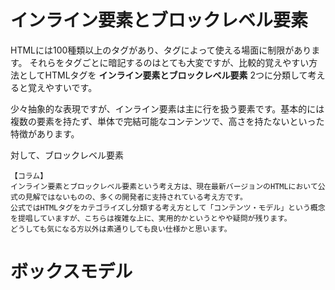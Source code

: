 


# インライン要素とブロックレベル要素
HTMLには100種類以上のタグがあり、タグによって使える場面に制限があります。
それらをタグごとに暗記するのはとても大変ですが、比較的覚えやすい方法としてHTMLタグを __インライン要素とブロックレベル要素__ 2つに分類して考えると覚えやすいです。


少々抽象的な表現ですが、インライン要素は主に行を扱う要素です。基本的には複数の要素を持たず、単体で完結可能なコンテンツで、高さを持たないといった特徴があります。

対して、ブロックレベル要素


```
【コラム】
インライン要素とブロックレベル要素という考え方は、現在最新バージョンのHTMLにおいて公式の見解ではないものの、多くの開発者に支持されている考え方です。
公式ではHTMLタグをカテゴライズし分類する考え方として「コンテンツ・モデル」という概念を提唱していますが、こちらは複雑な上に、実用的かというとやや疑問が残ります。
どうしても気になる方以外は素通りしても良い仕様かと思います。
```


# ボックスモデル